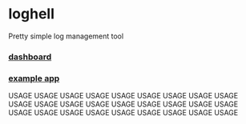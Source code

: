 # loghell
Pretty simple log management tool

### [dashboard](./dashboard/README.md)
### [example app](./example/README.md)
USAGE
USAGE
USAGE
USAGE
USAGE
USAGE
USAGE
USAGE
USAGE
USAGE
USAGE
USAGE
USAGE
USAGE
USAGE
USAGE
USAGE
USAGE
USAGE
USAGE
USAGE
USAGE
USAGE
USAGE
USAGE
USAGE
USAGE
